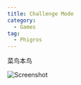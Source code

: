```yaml
---
title: Challenge Mode
category:
  - Games
tag:
  - Phigros
---
```


菜鸟本鸟

![Screenshot](https://cdn.liblaf.me/image/2023/02/24/20230224-1677215501.png)
